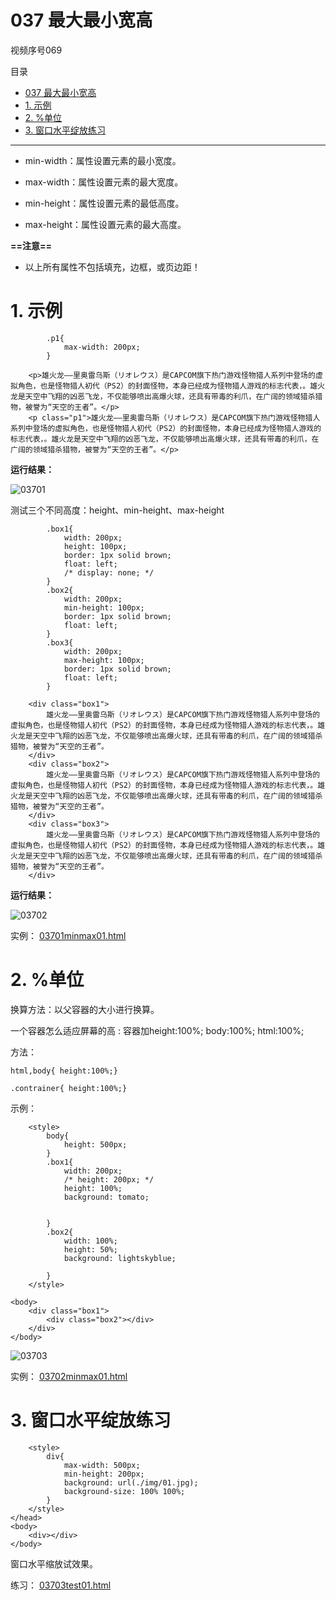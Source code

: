 # 037 最大最小宽高

视频序号069

目录
- [037 最大最小宽高](#037-最大最小宽高)
- [1. 示例](#1-示例)
- [2. %单位](#2-单位)
- [3. 窗口水平绽放练习](#3-窗口水平绽放练习)


***

* min-width：属性设置元素的最小宽度。

* max-width：属性设置元素的最大宽度。
* min-height：属性设置元素的最低高度。
* max-height：属性设置元素的最大高度。

**==注意==**

* 以上所有属性不包括填充，边框，或页边距！

# 1. 示例

```
        .p1{
            max-width: 200px;
        }
```

```
    <p>雄火龙——里奥雷乌斯（リオレウス）是CAPCOM旗下热门游戏怪物猎人系列中登场的虚拟角色，也是怪物猎人初代（PS2）的封面怪物，本身已经成为怪物猎人游戏的标志代表，。雄火龙是天空中飞翔的凶恶飞龙，不仅能够喷出高爆火球，还具有带毒的利爪，在广阔的领域猎杀猎物，被誉为“天空的王者”。</p>
    <p class="p1">雄火龙——里奥雷乌斯（リオレウス）是CAPCOM旗下热门游戏怪物猎人系列中登场的虚拟角色，也是怪物猎人初代（PS2）的封面怪物，本身已经成为怪物猎人游戏的标志代表，。雄火龙是天空中飞翔的凶恶飞龙，不仅能够喷出高爆火球，还具有带毒的利爪，在广阔的领域猎杀猎物，被誉为“天空的王者”。</p>
```

**运行结果：**

![03701](img/03701.png)

测试三个不同高度：height、min-height、max-height

```
        .box1{
            width: 200px;
            height: 100px;
            border: 1px solid brown;
            float: left;
            /* display: none; */
        }
        .box2{
            width: 200px;
            min-height: 100px;
            border: 1px solid brown;
            float: left;
        }
        .box3{
            width: 200px;
            max-height: 100px;
            border: 1px solid brown;
            float: left;
        }
```

```
    <div class="box1">
        雄火龙——里奥雷乌斯（リオレウス）是CAPCOM旗下热门游戏怪物猎人系列中登场的虚拟角色，也是怪物猎人初代（PS2）的封面怪物，本身已经成为怪物猎人游戏的标志代表，。雄火龙是天空中飞翔的凶恶飞龙，不仅能够喷出高爆火球，还具有带毒的利爪，在广阔的领域猎杀猎物，被誉为“天空的王者”。
    </div>
    <div class="box2">
        雄火龙——里奥雷乌斯（リオレウス）是CAPCOM旗下热门游戏怪物猎人系列中登场的虚拟角色，也是怪物猎人初代（PS2）的封面怪物，本身已经成为怪物猎人游戏的标志代表，。雄火龙是天空中飞翔的凶恶飞龙，不仅能够喷出高爆火球，还具有带毒的利爪，在广阔的领域猎杀猎物，被誉为“天空的王者”。
    </div>
    <div class="box3">
        雄火龙——里奥雷乌斯（リオレウス）是CAPCOM旗下热门游戏怪物猎人系列中登场的虚拟角色，也是怪物猎人初代（PS2）的封面怪物，本身已经成为怪物猎人游戏的标志代表，。雄火龙是天空中飞翔的凶恶飞龙，不仅能够喷出高爆火球，还具有带毒的利爪，在广阔的领域猎杀猎物，被誉为“天空的王者”。
    </div>
```

**运行结果：**

![03702](img/03702.png)

实例： [03701minmax01.html](03701minmax01.html) 



# 2. %单位

换算方法：以父容器的大小进行换算。

一个容器怎么适应屏幕的高 : 容器加height:100%;   body:100%;  html:100%;

方法：

```
html,body{ height:100%;}

.contrainer{ height:100%;}
```



示例：

```
    <style>
        body{
            height: 500px;
        }
        .box1{
            width: 200px;
            /* height: 200px; */
            height: 100%;
            background: tomato;

            
        }
        .box2{
            width: 100%;
            height: 50%;
            background: lightskyblue;

        }
    </style>

<body>
    <div class="box1">
        <div class="box2"></div>
    </div>
</body>
```

![03703](img/03703.png)

实例： [03702minmax01.html](03702minmax01.html) 



# 3. 窗口水平绽放练习

```
    <style>
        div{
            max-width: 500px;
            min-height: 200px;
            background: url(./img/01.jpg);
            background-size: 100% 100%;
        }
    </style>
</head>
<body>
    <div></div>
</body>
```

窗口水平缩放试效果。

练习： [03703test01.html](03703test01.html) 